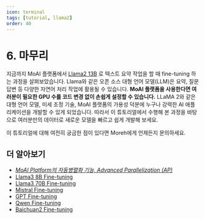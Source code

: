 ```yaml
---
icon: terminal
tags: [tutorial, llama2]
order: 40
---
```


# 6. 마무리 

지금까지 MoAI 플랫폼에서 [Llama2 13B](https://huggingface.co/meta-llama/Llama-2-13b-hf) 로 텍스트 요약 작업을 할 때 fine-tuning 하는 과정을 살펴보았습니다. Llama와 같은 오픈 소스 대형 언어 모델(LLM)은 요약, 질문 답변 등 다양한 자연어 처리 작업에 활용될 수 있습니다. **MoAI 플랫폼을 사용한다면 여러분이 필요한 GPU 수를 코드 변경 없이 손쉽게 설정할 수 있습니다.**
LLaMA 2와 같은 대형 언어 모델, 미세 조정 기술, MoAI 플랫폼의 가용성 덕분에 누구나 강력한 AI 애플리케이션을 개발할 수 있게 되었습니다. 따라서 이 튜토리얼에서 수행해 본 과정을 바탕으로 여러분만의 데이터로 새로운 모델을 빠르고 쉽게 개발해 보세요. 

이 튜토리얼에 대해 여전히 궁금한 점이 있다면 Moreh에게 언제든지 문의하세요.


## 더 알아보기

- *[MoAI Platform의 자동병렬화 기능,  Advanced Parallelization (AP)](https://docs.moreh.io/ko/supported_documents/ap/)*
- [Llama3 8B Fine-tuning](../Tutorials/Llama3_8B_Tutorial/index.md)
- [Llama3 70B Fine-tuning](../Tutorials/llama3_70b_tutorial/index.md)
- [Mistral Fine-tuning](../Tutorials/Mistral_Tutorial/index.md)
- [GPT Fine-tuning](../Tutorials/GPT_Tutorial/index.md)
- [Qwen Fine-tuning](../Tutorials/Qwen_Tutorial/index.md)
- [Baichuan2 Fine-tuning](../Tutorials/Baichuan2_Tutorial/index.md)
